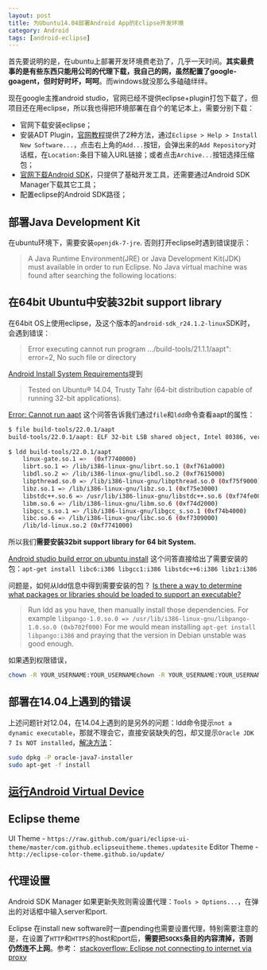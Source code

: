 ```yaml
---
layout: post
title: 为Ubuntu14.04部署Android App的Eclipse开发环境
category: Android
tags: [android-eclipse]
---
```


首先要说明的是，在ubuntu上部署开发环境费老劲了，几乎一天时间。**其实最费事的是有些东西只能用公司的代理下载，我自己的网，虽然配置了google-goagent，但时好时坏，呵呵**。而windows就没那么多磕磕绊绊。

现在google主推android studio，官网已经不提供eclipse+plugin打包下载了，但项目还在用eclipse，所以我也得把环境部署在自个的笔记本上，需要分别下载：

- 官网下载安装eclipse；
- 安装ADT Plugin，[官网教程](http://developer.android.com/sdk/installing/installing-adt.html)提供了2种方法，通过`Eclipse > Help > Install New Software...`，点击右上角的`Add...`按钮，会弹出来的`Add Repository`对话框，在`Location:`条目下输入URL链接；或者点击`Archive...`按钮选择压缩包；
- [官网下载Android SDK](http://developer.android.com/sdk/index.html)，只提供了基础开发工具，还需要通过Android SDK Manager下载其它工具；
- 配置eclipse的Android SDK路径；


## 部署Java Development Kit

在ubuntu环境下，需要安装`openjdk-7-jre`. 否则打开eclipse时遇到错误提示：

> A Java Runtime Environment(JRE) or Java Development Kit(JDK) must available in order to run Eclipse. No Java virtual machine was found after searching the following locations:


## 在64bit Ubuntu中安装32bit support library

在64bit OS上使用eclipse，及这个版本的`android-sdk_r24.1.2-linux`SDK时，会遇到错误：

> Error executing cannot run program .../build-tools/21.1.1/aapt": error=2, No such file or directory

[Android Install System Requirements](https://developer.android.com/sdk/index.html)提到

> Tested on Ubuntu® 14.04, Trusty Tahr (64-bit distribution capable of running 32-bit applications).

[Error: Cannot run aapt](http://stackoverflow.com/questions/18041769/error-cannot-run-aapt)  这个问答告诉我们通过`file`和`ldd`命令查看aapt的属性：

```sh
$ file build-tools/22.0.1/aapt
build-tools/22.0.1/aapt: ELF 32-bit LSB shared object, Intel 80386, version 1 (SYSV), dynamically linked (uses shared libs), for GNU/Linux 2.6.15, not stripped
 
$ ldd build-tools/22.0.1/aapt
    linux-gate.so.1 =>  (0xf7740000)
    librt.so.1 => /lib/i386-linux-gnu/librt.so.1 (0xf761a000)
    libdl.so.2 => /lib/i386-linux-gnu/libdl.so.2 (0xf7615000)
    libpthread.so.0 => /lib/i386-linux-gnu/libpthread.so.0 (0xf75f9000)
    libz.so.1 => /lib/i386-linux-gnu/libz.so.1 (0xf75e3000)
    libstdc++.so.6 => /usr/lib/i386-linux-gnu/libstdc++.so.6 (0xf74fe000)
    libm.so.6 => /lib/i386-linux-gnu/libm.so.6 (0xf74d2000)
    libgcc_s.so.1 => /lib/i386-linux-gnu/libgcc_s.so.1 (0xf74b4000)
    libc.so.6 => /lib/i386-linux-gnu/libc.so.6 (0xf7309000)
    /lib/ld-linux.so.2 (0xf7741000)
```

所以我们**需要安装32bit support library for 64 bit System.**

[Android studio build error on ubuntu install](http://stackoverflow.com/questions/27078052/android-studio-build-error-on-ubuntu-install)   这个问答直接给出了需要安装的包：`apt-get install libc6:i386 libgcc1:i386 libstdc++6:i386 libz1:i386`

问题是，如何从ldd信息中得到需要安装的包？
[Is there a way to determine what packages or libraries should be loaded to support an executable?](http://unix.stackexchange.com/questions/101824/is-there-a-way-to-determine-what-packages-or-libraries-should-be-loaded-to-suppo)

> Run ldd as you have, then manually install those dependencies.
> For example `libpango-1.0.so.0 => /usr/lib/i386-linux-gnu/libpango-1.0.so.0 (0xb702f000)`
> For me would mean installing `apt-get install libpango:i386` and praying that the version in Debian unstable was good enough.


如果遇到权限错误，

```sh
chown -R YOUR_USERNAME:YOUR_USERNAMEchown -R YOUR_USERNAME:YOUR_USERNAME platform-tools/  tools/ platforms/  platform-tools/adb
```

## 部署在14.04上遇到的错误

上述问题针对12.04，在14.04上遇到的是另外的问题：ldd命令提示`not a dynamic executable`，那就不理会它，直接安装缺失的包，却又提示`Oracle JDK 7 Is NOT installed`，[解决方法](http://askubuntu.com/questions/414885/oracle-jdk-7-is-not-installed-error)：

```sh
sudo dpkg -P oracle-java7-installer
sudo apt-get -f install
```

## [运行Android Virtual Device](http://xmodulo.com/how-to-run-android-emulator-on-ubuntu-or-debian.html)


## Eclipse theme

UI Theme - `https://raw.github.com/guari/eclipse-ui-theme/master/com.github.eclipseuitheme.themes.updatesite`
Editor Theme - `http://eclipse-color-theme.github.io/update/`


## 代理设置

Android SDK Manager 如果更新失败则需设置代理：`Tools > Options...`，在弹出的对话框中输入server和port.

Eclipse 在install new software时一直pending也需要设置代理，特别需要注意的是，在设置了`HTTP`和`HTTPS`的host和port后，**需要把`SOCKS`条目的内容清掉，否则仍然连不上网**。参考：
[stackoverflow: Eclipse not connecting to internet via proxy](http://stackoverflow.com/questions/17338212/eclipse-kepler-not-connecting-to-internet-via-proxy)
